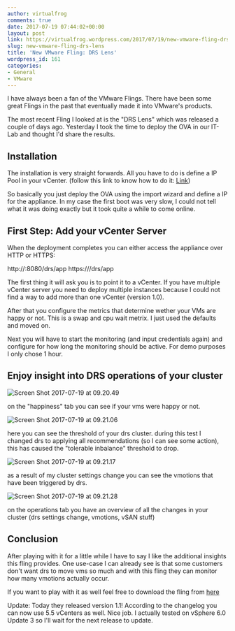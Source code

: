 ```yaml
---
author: virtualfrog
comments: true
date: 2017-07-19 07:44:02+00:00
layout: post
link: https://virtualfrog.wordpress.com/2017/07/19/new-vmware-fling-drs-lens/
slug: new-vmware-fling-drs-lens
title: 'New VMware Fling: DRS Lens'
wordpress_id: 161
categories:
- General
- VMware
---
```


I have always been a fan of the VMware Flings. There have been some great Flings in the past that eventually made it into VMware's products.

The most recent Fling I looked at is the "DRS Lens" which was released a couple of days ago. Yesterday I took the time to deploy the OVA in our IT-Lab and thought I'd share the results.<!-- more -->


## Installation


The installation is very straight forwards. All you have to do is define a IP Pool in your vCenter. (follow this link to know how to do it: [Link](https://docs.vmware.com/en/VMware-vSphere/6.0/com.vmware.vsphere.hostclient.doc/GUID-5B3AF10D-8E4A-403C-B6D1-91D9171A3371.html))

So basically you just deploy the OVA using the import wizard and define a IP for the appliance. In my case the first boot was very slow, I could not tell what it was doing exactly but it took quite a while to come online.


## First Step: Add your vCenter Server


When the deployment completes you can either access the appliance over HTTP or HTTPS:

http://<your-ip>:8080/drs/app
https://<your-ip>/drs/app

The first thing it will ask you is to point it to a vCenter. If you have multiple vCenter server you need to deploy multiple instances because I could not find a way to add more than one vCenter (version 1.0).

After that you configure the metrics that determine wether your VMs are happy or not. This is a swap and cpu wait metrix. I just used the defaults and moved on.

Next you will have to start the monitoring (and input credentials again) and configure for how long the monitoring should be active. For demo purposes I only chose 1 hour.


## Enjoy insight into DRS operations of your cluster


![Screen Shot 2017-07-19 at 09.20.49](https://virtualfrog.files.wordpress.com/2017/07/screen-shot-2017-07-19-at-09-20-49.png)

on the "happiness" tab you can see if your vms were happy or not.

![Screen Shot 2017-07-19 at 09.21.06](https://virtualfrog.files.wordpress.com/2017/07/screen-shot-2017-07-19-at-09-21-06.png)

here you can see the threshold of your drs cluster. during this test I changed drs to applying all recommendations (so I can see some action), this has caused the "tolerable inbalance" threshold to drop.

![Screen Shot 2017-07-19 at 09.21.17](https://virtualfrog.files.wordpress.com/2017/07/screen-shot-2017-07-19-at-09-21-17.png)

as a result of my cluster settings change you can see the vmotions that have been triggered by drs.

![Screen Shot 2017-07-19 at 09.21.28](https://virtualfrog.files.wordpress.com/2017/07/screen-shot-2017-07-19-at-09-21-28.png)

on the operations tab you have an overview of all the changes in your cluster (drs settings change, vmotions, vSAN stuff)


## Conclusion


After playing with it for a little while I have to say I like the additional insights this fling provides. One use-case I can already see is that some customers don't want drs to move vms so much and with this fling they can monitor how many vmotions actually occur.

If you want to play with it as well feel free to download the fling from [here](https://labs.vmware.com/flings/drs-lens)

Update: Today they released version 1.1! According to the changelog you can now use 5.5 vCenters as well. Nice job. I actually tested on vSphere 6.0 Update 3 so I'll wait for the next release to update.
